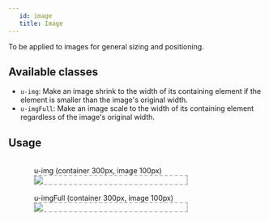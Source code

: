 ```yaml
---
   id: image
   title: Image
---
```


<a class="sourceView-page" href="https://github.com/aptuitiv/cacao/blob/master/src/css/utils/image/image.css"></a>

To be applied to images for general sizing and positioning.

## Available classes

* `u-img`: Make an image shrink to the width of its containing element if the element 
is smaller than the image's original width.
* `u-imgFull`: Make an image scale to the width of its containing element regardless of 
the image's original width.

## Usage

<style>
.code-sample{
    padding: 0 10% 20px;
}
.example-parent{
    display: block;
    border: 2px #bbb dashed;
}
</style>

<!-- Photo by Taylor Simpson on Unsplash -->
<div class="code-sample">
    <br>
    u-img (container 300px, image 100px)
    <div class="example-parent" style="width:300px">
        <img class="u-img" src="https://images.unsplash.com/photo-1560750588-73207b1ef5b8?ixlib=rb-1.2.1&ixid=eyJhcHBfaWQiOjEyMDd9&auto=format&fit=crop&w=100&q=80">
    </div>
    <br>
    u-imgFull (container 300px, image 100px)
    <div class="example-parent" style="width:300px">
        <img class="u-imgFull" src="https://images.unsplash.com/photo-1560750588-73207b1ef5b8?ixlib=rb-1.2.1&ixid=eyJhcHBfaWQiOjEyMDd9&auto=format&fit=crop&w=100&q=80">
    </div>
</div>